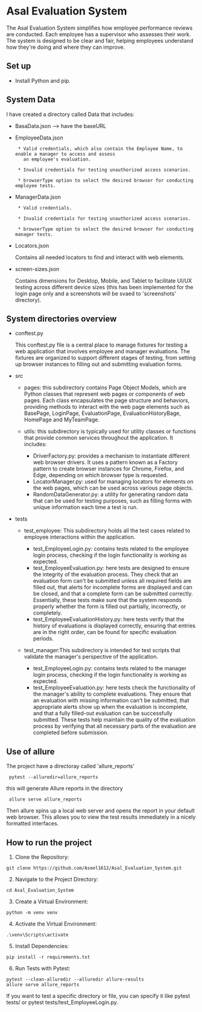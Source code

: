 # Asal Evaluation System
The Asal Evaluation System simplifies how employee performance reviews are conducted. Each employee has a supervisor who assesses their work. The system is designed to be clear and fair, helping employees understand how they're doing and where they can improve.

## Set up
- Install Python and pip.

## System Data
I have created a directory called Data that includes:

- BasaData.json --> have the baseURL

- EmployeeData.json
  
       * Valid credentials, which also contain the Employee Name, to enable a manager to access and assess 
         an employee's evaluation.
  
       * Invalid credentials for testing unauthorized access scenarios.
  
       * browserType option to select the desired browser for conducting employee tests.

- ManagerData.json

       * Valid credentials.
  
       * Invalid credentials for testing unauthorized access scenarios.
  
       * browserType option to select the desired browser for conducting manager tests.
  
- Locators.json
  
  Contains all needed locators to find and interact with web elements.

- screen-sizes.json
  
  Contains dimensions for Desktop, Mobile, and Tablet to facilitate UI/UX testing across different device sizes (this has been implemented for the login page only and a 
  screenshots will be svaed to 'screenshots' directory).

## System directories overview

- conftest.py
 
  This conftest.py file is a central place to manage fixtures for testing a web application that involves employee and manager evaluations. The fixtures are organized to 
  support different stages of testing, from setting up browser instances to filling out and submitting evaluation forms.
  
- src

  * pages: this subdirectory contains Page Object Models, which are Python classes that represent web pages or components of web pages. Each class encapsulates the page 
    structure and behaviors, providing methods to interact with the web page elements such as BasePage, LoginPage, EvaluationPage, EvaluationHistoryBage, HomePage and 
    MyTeamPage.

  * utils: this subdirectory is typically used for utility classes or functions that provide common services throughout the application. It includes:
    - DriverFactory.py: provides a mechanism to instantiate different web browser drivers. It uses a pattern known as a Factory pattern to create browser instances for 
      Chrome, Firefox, and Edge, depending on which browser type is requested.
    - LocatorManager.py: used for managing locators for elements on the web pages, which can be used across various page objects.
    - RandomDataGenerator.py: a utility for generating random data that can be used for testing purposes, such as filling forms with unique information each time a test is 
      run.
    
- tests
 
  * test_employee: This subdirectory holds all the test cases related to employee interactions within the application.
    - test_EmployeeLogin.py: contains tests related to the employee login process, checking if the login functionality is working as expected.
    - test_EmployeeEvaluation.py: here tests are designed to ensure the integrity of the evaluation process. They check that an evaluation form can't be 
                                  submitted unless all required fields are filled out, that alerts for incomplete forms are displayed and can be closed, and that a 
                                  complete form can be submitted correctly. Essentially, these tests make sure that the system responds properly whether the form is filled 
                                  out partially, incorrectly, or completely.
    - test_EmployeeEvaluationHistory.py: here tests verify that the history of evaluations is displayed correctly, ensuring that entries are in the right 
                                         order, can be found for specific evaluation periods.
      
  * test_manager:This subdirectory is intended for test scripts that validate the manager's perspective of the application.
    - test_EmployeeLogin.py: contains tests related to the manager login process, checking if the login functionality is working as expected.
    - test_EmployeeEvaluation.py: here tests check the functionality of the manager's ability to complete evaluations. They ensure that an evaluation with 
                                  missing information can't be submitted, that appropriate alerts show up when the evaluation is incomplete, and that a fully filled-out 
                                  evaluation can be successfully submitted. These tests help maintain the quality of the evaluation process by verifying that all necessary 
                                  parts of the evaluation are completed before submission.


  
## Use of allure
The project have a directoray called 'allure_reports' 
```
 pytest --alluredir=allure_reports
```
 this will generate Allure reports in the directory
```
 allure serve allure_reports
```
 Then allure spins up a local web server and opens the report in your default web browser. This allows you to view the test results immediately in a nicely formatted 
 interfaces.



## How to run the project
1. Clone the Repository:
  ```
  git clone https://github.com/Aseel1612/Asal_Evaluation_System.git
  ```
2. Navigate to the Project Directory:
  ```
  cd Asal_Evaluation_System
  ```   
3. Create a Virtual Environment:
  ```
  python -m venv venv
  ```
4. Activate the Virtual Environment:
  ```
  .\venv\Scripts\activate
  ```
5. Install Dependencies:
  ```
  pip install -r requirements.txt
  ```
6. Run Tests with Pytest:
  ```
  pytest --clean-alluredir --alluredir allure-results
  allure serve allure_reports
  ```
  If you want to test a specific directory or file, you can specify it like pytest tests/ or pytest tests/test_EmployeeLogin.py.


  

  
